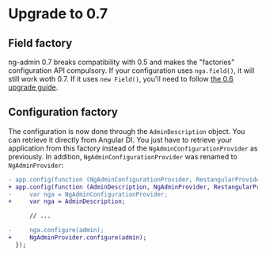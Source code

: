 # Upgrade to 0.7

## Field factory

ng-admin 0.7 breaks compatibility with 0.5 and makes the "factories" configuration API compulsory. If your configuration uses `nga.field()`, it will still work woth 0.7. If it uses `new Field()`, you'll need to follow [the 0.6 upgrade guide](https://github.com/marmelab/ng-admin/blob/b3c7b1afc6a52651df6ba4454d8461620339b4da/UPGRADE-0.6.md).

## Configuration factory

The configuration is now done through the `AdminDescription` object. You can retrieve it directly from Angular DI. You just have to retrieve your application from this factory instead of the `NgAdminConfigurationProvider` as previously. In addition, `NgAdminConfigurationProvider` was renamed to `NgAdminProvider`:

``` diff
- app.config(function (NgAdminConfigurationProvider, RestangularProvider) {
+ app.config(function (AdminDescription, NgAdminProvider, RestangularProvider) {
-     var nga = NgAdminConfigurationProvider;
+     var nga = AdminDescription;

      // ...

-     nga.configure(admin);
+     NgAdminProvider.configure(admin);
  });
```
